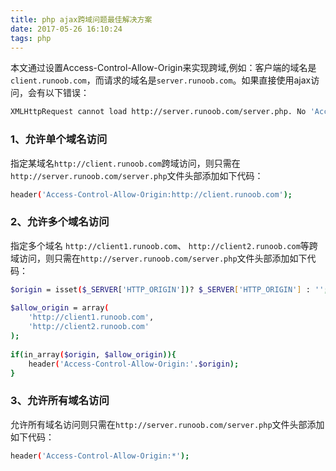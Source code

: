 ```yaml
---
title: php ajax跨域问题最佳解决方案
date: 2017-05-26 16:10:24
tags: php
---
```

本文通过设置Access-Control-Allow-Origin来实现跨域,例如：客户端的域名是`client.runoob.com`，而请求的域名是`server.runoob.com`。如果直接使用ajax访问，会有以下错误：
``` bash
XMLHttpRequest cannot load http://server.runoob.com/server.php. No 'Access-Control-Allow-Origin' header is present on the requested resource.Origin 'http://client.runoob.com' is therefore not allowed access.
```

### 1、允许单个域名访问
指定某域名`http://client.runoob.com`跨域访问，则只需在`http://server.runoob.com/server.php`文件头部添加如下代码：
``` bash
header('Access-Control-Allow-Origin:http://client.runoob.com');
```

### 2、允许多个域名访问
指定多个域名 `http://client1.runoob.com`、 `http://client2.runoob.com`等跨域访问，则只需在`http://server.runoob.com/server.php`文件头部添加如下代码：
``` bash
$origin = isset($_SERVER['HTTP_ORIGIN'])? $_SERVER['HTTP_ORIGIN'] : '';  
  
$allow_origin = array(  
    'http://client1.runoob.com',  
    'http://client2.runoob.com'  
);  
  
if(in_array($origin, $allow_origin)){  
    header('Access-Control-Allow-Origin:'.$origin);       
}
```

### 3、允许所有域名访问
允许所有域名访问则只需在`http://server.runoob.com/server.php`文件头部添加如下代码：
``` bash
header('Access-Control-Allow-Origin:*');
```
